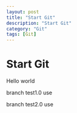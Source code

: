```yaml
---
layout: post
title: "Start Git"
description: "Start Git"
category: "Git"
tags: [Git]
---
```



# Start Git
 Hello world

branch test1.0 use

branch test2.0 use
